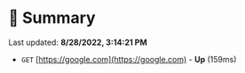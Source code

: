 # 📖 Summary
Last updated: **8/28/2022, 3:14:21 PM**

- `GET` [https://google.com](https://google.com) - **Up** (159ms)
